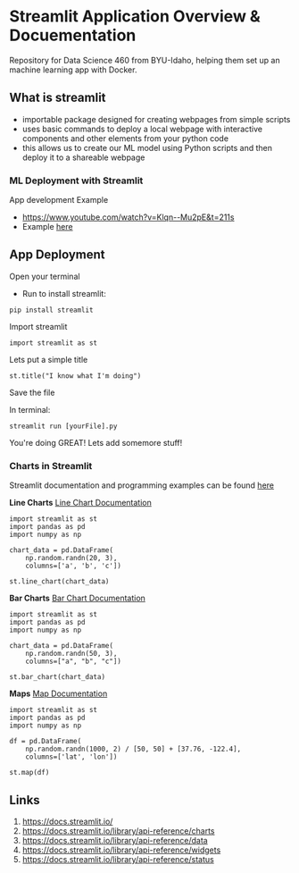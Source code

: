 # Streamlit Application Overview & Docuementation 

Repository for Data Science 460 from BYU-Idaho, helping them set up an machine learning app with Docker.

## What is streamlit

- importable package designed for creating webpages from simple scripts
- uses basic commands to deploy a local webpage with interactive components and other elements from your python code
- this allows us to create our ML model using Python scripts and then deploy it to a shareable webpage


### ML Deployment with Streamlit
App development Example
- https://www.youtube.com/watch?v=Klqn--Mu2pE&t=211s
- Example [here](https://github.com/danndch/ds460_streamlit/blob/main/streamlit/index.py)

## App Deployment

Open your terminal
- Run to install streamlit:
```
pip install streamlit
```

Import streamlit
```
import streamlit as st
```

Lets put a simple title
```
st.title("I know what I'm doing")
```

Save the file

In terminal:
```
streamlit run [yourFile].py
```

You're doing GREAT! Lets add somemore stuff!


### Charts in Streamlit

Streamlit documentation and programming examples can be found [here](https://docs.streamlit.io/) 

**Line Charts** 
[Line Chart Documentation](https://docs.streamlit.io/library/api-reference/charts/st.line_chart)

```
import streamlit as st
import pandas as pd
import numpy as np

chart_data = pd.DataFrame(
    np.random.randn(20, 3),
    columns=['a', 'b', 'c'])

st.line_chart(chart_data)
```

**Bar Charts** 
[Bar Chart Documentation](https://docs.streamlit.io/library/api-reference/charts/st.bar_chart)

```
import streamlit as st
import pandas as pd
import numpy as np

chart_data = pd.DataFrame(
    np.random.randn(50, 3),
    columns=["a", "b", "c"])

st.bar_chart(chart_data)
```


**Maps**
[Map Documentation](https://docs.streamlit.io/library/api-reference/charts/st.map)

```
import streamlit as st
import pandas as pd
import numpy as np

df = pd.DataFrame(
    np.random.randn(1000, 2) / [50, 50] + [37.76, -122.4],
    columns=['lat', 'lon'])

st.map(df)
```


## Links
1. https://docs.streamlit.io/ 
2. https://docs.streamlit.io/library/api-reference/charts 
3. https://docs.streamlit.io/library/api-reference/data 
4. https://docs.streamlit.io/library/api-reference/widgets 
5. https://docs.streamlit.io/library/api-reference/status 
